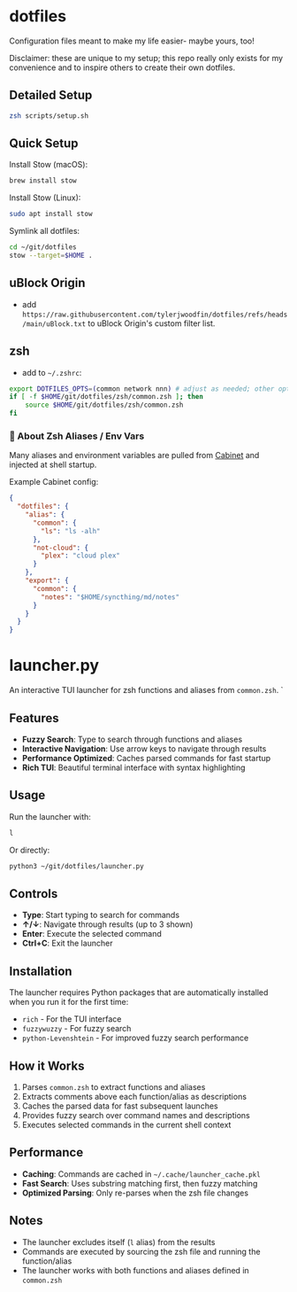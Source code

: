 # dotfiles

Configuration files meant to make my life easier- maybe yours, too!

Disclaimer: these are unique to my setup; this repo really only exists for my convenience and to inspire others to create their own dotfiles.

## Detailed Setup

```bash
zsh scripts/setup.sh
```

## Quick Setup

Install Stow (macOS):
```bash
brew install stow
```

Install Stow (Linux):
```bash
sudo apt install stow
```

Symlink all dotfiles:
```bash
cd ~/git/dotfiles
stow --target=$HOME .
```

## uBlock Origin
- add `https://raw.githubusercontent.com/tylerjwoodfin/dotfiles/refs/heads/main/uBlock.txt` to uBlock Origin's custom filter list.

## zsh
- add to `~/.zshrc`:
```bash
export DOTFILES_OPTS=(common network nnn) # adjust as needed; other options: not-cloud, nnn, network, phone
if [ -f $HOME/git/dotfiles/zsh/common.zsh ]; then
    source $HOME/git/dotfiles/zsh/common.zsh
fi
```

### 🔁 About Zsh Aliases / Env Vars

Many aliases and environment variables are pulled from [Cabinet](https://www.github.com/tylerjwoodfin/cabinet) and injected at shell startup.

Example Cabinet config:

```json
{
  "dotfiles": {
    "alias": {
      "common": {
        "ls": "ls -alh"
      },
      "not-cloud": {
        "plex": "cloud plex"
      }
    },
    "export": {
      "common": {
        "notes": "$HOME/syncthing/md/notes"
      }
    }
  }
}
```

# launcher.py

An interactive TUI launcher for zsh functions and aliases from `common.zsh`.
`
## Features

- **Fuzzy Search**: Type to search through functions and aliases
- **Interactive Navigation**: Use arrow keys to navigate through results
- **Performance Optimized**: Caches parsed commands for fast startup
- **Rich TUI**: Beautiful terminal interface with syntax highlighting

## Usage

Run the launcher with:
```bash
l
```

Or directly:
```bash
python3 ~/git/dotfiles/launcher.py
```

## Controls

- **Type**: Start typing to search for commands
- **↑/↓**: Navigate through results (up to 3 shown)
- **Enter**: Execute the selected command
- **Ctrl+C**: Exit the launcher

## Installation

The launcher requires Python packages that are automatically installed when you run it for the first time:

- `rich` - For the TUI interface
- `fuzzywuzzy` - For fuzzy search
- `python-Levenshtein` - For improved fuzzy search performance

## How it Works

1. Parses `common.zsh` to extract functions and aliases
2. Extracts comments above each function/alias as descriptions
3. Caches the parsed data for fast subsequent launches
4. Provides fuzzy search over command names and descriptions
5. Executes selected commands in the current shell context

## Performance

- **Caching**: Commands are cached in `~/.cache/launcher_cache.pkl`
- **Fast Search**: Uses substring matching first, then fuzzy matching
- **Optimized Parsing**: Only re-parses when the zsh file changes

## Notes

- The launcher excludes itself (`l` alias) from the results
- Commands are executed by sourcing the zsh file and running the function/alias
- The launcher works with both functions and aliases defined in `common.zsh`